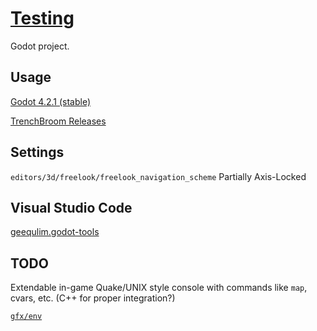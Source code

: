 # [Testing](https://github.com/Julio-Gatti/Testing)

Godot project.

## Usage

[Godot 4.2.1 (stable)](https://godotengine.org/download/archive/4.2.1-stable/)

[TrenchBroom Releases](https://github.com/TrenchBroom/TrenchBroom/releases)

## Settings

`editors/3d/freelook/freelook_navigation_scheme` Partially Axis-Locked

## Visual Studio Code

[geequlim.godot-tools](https://marketplace.visualstudio.com/items?itemName=geequlim.godot-tools)

## TODO

Extendable in-game Quake/UNIX style console with commands like `map`, cvars, etc.
(C++ for proper integration?)

[`gfx/env`](https://modwiki.dhewm3.org/Cube_maps)
